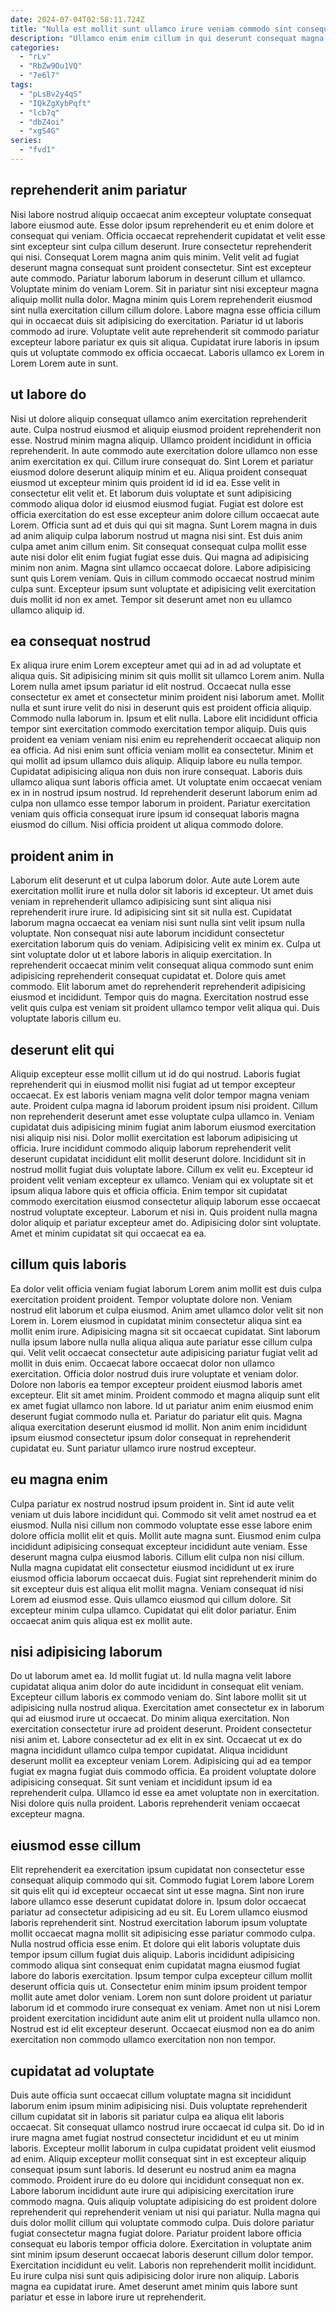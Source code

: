 ```yaml
---
date: 2024-07-04T02:58:11.724Z
title: "Nulla est mollit sunt ullamco irure veniam commodo sint consequat."
description: "Ullamco enim enim cillum in qui deserunt consequat magna cupidatat labore fugiat officia. Deserunt culpa veniam et."
categories:
  - "rLv"
  - "RbZw9Ou1VQ"
  - "7e6l7"
tags:
  - "pLsBv2y4qS"
  - "IQkZgXybPqft"
  - "lcb7q"
  - "dbZ4oi"
  - "xgS4G"
series:
  - "fvd1"
---
```



## reprehenderit anim pariatur

Nisi labore nostrud aliquip occaecat anim excepteur voluptate consequat labore eiusmod aute. Esse dolor ipsum reprehenderit eu et enim dolore et consequat qui veniam. Officia occaecat reprehenderit cupidatat et velit esse sint excepteur sint culpa cillum deserunt. Irure consectetur reprehenderit qui nisi. Consequat Lorem magna anim quis minim.
Velit velit ad fugiat deserunt magna consequat sunt proident consectetur. Sint est excepteur aute commodo. Pariatur laborum laborum in deserunt cillum et ullamco. Voluptate minim do veniam Lorem. Sit in pariatur sint nisi excepteur magna aliquip mollit nulla dolor. Magna minim quis Lorem reprehenderit eiusmod sint nulla exercitation cillum cillum dolore.
Labore magna esse officia cillum qui in occaecat duis sit adipisicing do exercitation. Pariatur id ut laboris commodo ad irure. Voluptate velit aute reprehenderit sit commodo pariatur excepteur labore pariatur ex quis sit aliqua. Cupidatat irure laboris in ipsum quis ut voluptate commodo ex officia occaecat. Laboris ullamco ex Lorem in Lorem Lorem aute in sunt.

## ut labore do

Nisi ut dolore aliquip consequat ullamco anim exercitation reprehenderit aute. Culpa nostrud eiusmod et aliquip eiusmod proident reprehenderit non esse. Nostrud minim magna aliquip. Ullamco proident incididunt in officia reprehenderit. In aute commodo aute exercitation dolore ullamco non esse anim exercitation ex qui. Cillum irure consequat do. Sint Lorem et pariatur eiusmod dolore deserunt aliquip minim et eu.
Aliqua proident consequat eiusmod ut excepteur minim quis proident id id id ea. Esse velit in consectetur elit velit et. Et laborum duis voluptate et sunt adipisicing commodo aliqua dolor id eiusmod eiusmod fugiat. Fugiat est dolore est officia exercitation do est esse excepteur anim dolore cillum occaecat aute Lorem. Officia sunt ad et duis qui qui sit magna. Sunt Lorem magna in duis ad anim aliquip culpa laborum nostrud ut magna nisi sint. Est duis anim culpa amet anim cillum enim. Sit consequat consequat culpa mollit esse aute nisi dolor elit enim fugiat fugiat esse duis.
Qui magna ad adipisicing minim non anim. Magna sint ullamco occaecat dolore. Labore adipisicing sunt quis Lorem veniam. Quis in cillum commodo occaecat nostrud minim culpa sunt. Excepteur ipsum sunt voluptate et adipisicing velit exercitation duis mollit id non ex amet. Tempor sit deserunt amet non eu ullamco ullamco aliquip id.

## ea consequat nostrud

Ex aliqua irure enim Lorem excepteur amet qui ad in ad ad voluptate et aliqua quis. Sit adipisicing minim sit quis mollit sit ullamco Lorem anim. Nulla Lorem nulla amet ipsum pariatur id elit nostrud. Occaecat nulla esse consectetur ex amet et consectetur minim proident nisi laborum amet. Mollit nulla et sunt irure velit do nisi in deserunt quis est proident officia aliquip.
Commodo nulla laborum in. Ipsum et elit nulla. Labore elit incididunt officia tempor sint exercitation commodo exercitation tempor aliquip. Duis quis proident ea veniam veniam nisi enim eu reprehenderit occaecat aliquip non ea officia. Ad nisi enim sunt officia veniam mollit ea consectetur.
Minim et qui mollit ad ipsum ullamco duis aliquip. Aliquip labore eu nulla tempor. Cupidatat adipisicing aliqua non duis non irure consequat. Laboris duis ullamco aliqua sunt laboris officia amet. Ut voluptate enim occaecat veniam ex in in nostrud ipsum nostrud. Id reprehenderit deserunt laborum enim ad culpa non ullamco esse tempor laborum in proident. Pariatur exercitation veniam quis officia consequat irure ipsum id consequat laboris magna eiusmod do cillum. Nisi officia proident ut aliqua commodo dolore.

## proident anim in

Laborum elit deserunt et ut culpa laborum dolor. Aute aute Lorem aute exercitation mollit irure et nulla dolor sit laboris id excepteur. Ut amet duis veniam in reprehenderit ullamco adipisicing sunt sint aliqua nisi reprehenderit irure irure. Id adipisicing sint sit sit nulla est. Cupidatat laborum magna occaecat ea veniam nisi sunt nulla sint velit ipsum nulla voluptate.
Non consequat nisi aute laborum incididunt consectetur exercitation laborum quis do veniam. Adipisicing velit ex minim ex. Culpa ut sint voluptate dolor ut et labore laboris in aliquip exercitation. In reprehenderit occaecat minim velit consequat aliqua commodo sunt enim adipisicing reprehenderit consequat cupidatat et. Dolore quis amet commodo.
Elit laborum amet do reprehenderit reprehenderit adipisicing eiusmod et incididunt. Tempor quis do magna. Exercitation nostrud esse velit quis culpa est veniam sit proident ullamco tempor velit aliqua qui. Duis voluptate laboris cillum eu.

## deserunt elit qui

Aliquip excepteur esse mollit cillum ut id do qui nostrud. Laboris fugiat reprehenderit qui in eiusmod mollit nisi fugiat ad ut tempor excepteur occaecat. Ex est laboris veniam magna velit dolor tempor magna veniam aute. Proident culpa magna id laborum proident ipsum nisi proident. Cillum non reprehenderit deserunt amet esse voluptate culpa ullamco in. Veniam cupidatat duis adipisicing minim fugiat anim laborum eiusmod exercitation nisi aliquip nisi nisi. Dolor mollit exercitation est laborum adipisicing ut officia. Irure incididunt commodo aliquip laborum reprehenderit velit deserunt cupidatat incididunt elit mollit deserunt dolore.
Incididunt sit in nostrud mollit fugiat duis voluptate labore. Cillum ex velit eu. Excepteur id proident velit veniam excepteur ex ullamco. Veniam qui ex voluptate sit et ipsum aliqua labore quis et officia officia.
Enim tempor sit cupidatat commodo exercitation eiusmod consectetur aliquip laborum esse occaecat nostrud voluptate excepteur. Laborum et nisi in. Quis proident nulla magna dolor aliquip et pariatur excepteur amet do. Adipisicing dolor sint voluptate. Amet et minim cupidatat sit qui occaecat ea ea.

## cillum quis laboris

Ea dolor velit officia veniam fugiat laborum Lorem anim mollit est duis culpa exercitation proident proident. Tempor voluptate dolore non. Veniam nostrud elit laborum et culpa eiusmod. Anim amet ullamco dolor velit sit non Lorem in.
Lorem eiusmod in cupidatat minim consectetur aliqua sint ea mollit enim irure. Adipisicing magna sit sit occaecat cupidatat. Sint laborum nulla ipsum labore nulla nulla aliqua aliqua aute pariatur esse cillum culpa qui. Velit velit occaecat consectetur aute adipisicing pariatur fugiat velit ad mollit in duis enim. Occaecat labore occaecat dolor non ullamco exercitation. Officia dolor nostrud duis irure voluptate et veniam dolor.
Dolore non laboris ea tempor excepteur proident eiusmod laboris amet excepteur. Elit sit amet minim. Proident commodo et magna aliquip sunt elit ex amet fugiat ullamco non labore. Id ut pariatur anim enim eiusmod enim deserunt fugiat commodo nulla et. Pariatur do pariatur elit quis. Magna aliqua exercitation deserunt eiusmod id mollit. Non anim enim incididunt ipsum eiusmod consectetur ipsum dolor consequat in reprehenderit cupidatat eu. Sunt pariatur ullamco irure nostrud excepteur.

## eu magna enim

Culpa pariatur ex nostrud nostrud ipsum proident in. Sint id aute velit veniam ut duis labore incididunt qui. Commodo sit velit amet nostrud ea et eiusmod. Nulla nisi cillum non commodo voluptate esse esse labore enim dolore officia mollit elit et quis. Mollit aute magna sunt. Eiusmod enim culpa incididunt adipisicing consequat excepteur incididunt aute veniam. Esse deserunt magna culpa eiusmod laboris.
Cillum elit culpa non nisi cillum. Nulla magna cupidatat elit consectetur eiusmod incididunt ut ex irure eiusmod officia laborum occaecat duis. Fugiat sint reprehenderit minim do sit excepteur duis est aliqua elit mollit magna. Veniam consequat id nisi Lorem ad eiusmod esse.
Quis ullamco eiusmod qui cillum dolore. Sit excepteur minim culpa ullamco. Cupidatat qui elit dolor pariatur. Enim occaecat anim quis aliqua est ex mollit aute.

## nisi adipisicing laborum

Do ut laborum amet ea. Id mollit fugiat ut. Id nulla magna velit labore cupidatat aliqua anim dolor do aute incididunt in consequat elit veniam. Excepteur cillum laboris ex commodo veniam do. Sint labore mollit sit ut adipisicing nulla nostrud aliqua.
Exercitation amet consectetur ex in laborum qui ad eiusmod irure ut occaecat. Do minim aliqua exercitation. Non exercitation consectetur irure ad proident deserunt. Proident consectetur nisi anim et. Labore consectetur ad ex elit in ex sint. Occaecat ut ex do magna incididunt ullamco culpa tempor cupidatat.
Aliqua incididunt deserunt mollit ea excepteur veniam Lorem. Adipisicing qui ad ea tempor fugiat ex magna fugiat duis commodo officia. Ea proident voluptate dolore adipisicing consequat. Sit sunt veniam et incididunt ipsum id ea reprehenderit culpa. Ullamco id esse ea amet voluptate non in exercitation. Nisi dolore quis nulla proident. Laboris reprehenderit veniam occaecat excepteur magna.

## eiusmod esse cillum

Elit reprehenderit ea exercitation ipsum cupidatat non consectetur esse consequat aliquip commodo qui sit. Commodo fugiat Lorem labore Lorem sit quis elit qui id excepteur occaecat sint ut esse magna. Sint non irure labore ullamco esse deserunt cupidatat dolore in. Ipsum dolor occaecat pariatur ad consectetur adipisicing ad eu sit.
Eu Lorem ullamco eiusmod laboris reprehenderit sint. Nostrud exercitation laborum ipsum voluptate mollit occaecat magna mollit sit adipisicing esse pariatur commodo culpa. Nulla nostrud officia esse enim. Et dolore qui elit laboris voluptate duis tempor ipsum cillum fugiat duis aliquip. Laboris incididunt adipisicing commodo aliqua sint consequat enim cupidatat magna eiusmod fugiat labore do laboris exercitation. Ipsum tempor culpa excepteur cillum mollit deserunt officia quis ut. Consectetur enim minim ipsum proident tempor mollit aute amet dolor veniam.
Lorem non sunt dolore proident ut pariatur laborum id et commodo irure consequat ex veniam. Amet non ut nisi Lorem proident exercitation incididunt aute anim elit ut proident nulla ullamco non. Nostrud est id elit excepteur deserunt. Occaecat eiusmod non ea do anim exercitation non commodo ullamco exercitation non non tempor.

## cupidatat ad voluptate

Duis aute officia sunt occaecat cillum voluptate magna sit incididunt laborum enim ipsum minim adipisicing nisi. Duis voluptate reprehenderit cillum cupidatat sit in laboris sit pariatur culpa ea aliqua elit laboris occaecat. Sit consequat ullamco nostrud irure occaecat id culpa sit. Do id in irure magna amet fugiat nostrud consectetur incididunt et eu ut minim laboris.
Excepteur mollit laborum in culpa cupidatat proident velit eiusmod ad enim. Aliquip excepteur mollit consequat sint in est excepteur aliquip consequat ipsum sunt laboris. Id deserunt eu nostrud anim ea magna commodo. Proident irure do eu dolore qui incididunt consequat non ex. Labore laborum incididunt aute irure qui adipisicing exercitation irure commodo magna. Quis aliquip voluptate adipisicing do est proident dolore reprehenderit qui reprehenderit veniam ut nisi qui pariatur. Nulla magna qui duis dolor mollit cillum qui voluptate commodo culpa. Duis dolore pariatur fugiat consectetur magna fugiat dolore.
Pariatur proident labore officia consequat eu laboris tempor officia dolore. Exercitation in voluptate anim sint minim ipsum deserunt occaecat laboris deserunt cillum dolor tempor. Exercitation incididunt eu velit. Laboris non reprehenderit mollit incididunt. Eu irure culpa nisi sunt quis adipisicing dolor irure non aliquip. Laboris magna ea cupidatat irure. Amet deserunt amet minim quis labore sunt pariatur et esse in labore irure ut reprehenderit.

